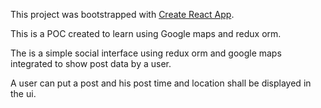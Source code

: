 This project was bootstrapped with [Create React App](https://github.com/facebookincubator/create-react-app).

This is  a POC created to learn using Google maps and redux orm.

The is a simple social interface using redux orm and google maps integrated to show post data by a user. 

A user can put a post and his post time and location shall be displayed in the ui.